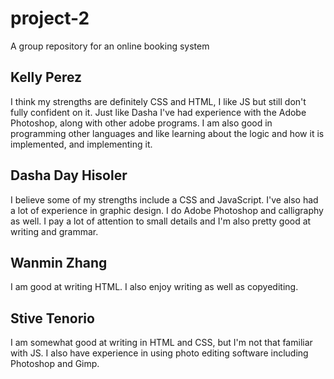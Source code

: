 # project-2
A group repository for an online booking system

## Kelly Perez
I think my strengths are definitely CSS and HTML, I like JS but still don't fully confident on it. Just like Dasha I've had experience with the Adobe Photoshop, along with other adobe programs. I am also good in programming other languages and like learning about the logic and how it is implemented, and implementing it.

## Dasha Day Hisoler
I believe some of my strengths include a CSS and JavaScript. I've also had a lot of experience in graphic design. I do Adobe Photoshop and calligraphy as well. I pay a lot of attention to small details and I'm also pretty good at writing and grammar.  

## Wanmin Zhang
I am good at writing HTML. I also enjoy writing as well as copyediting.

## Stive Tenorio
I am somewhat good at writing in HTML and CSS, but I'm not that familiar with JS. I also have experience in using photo editing software including Photoshop and Gimp.

